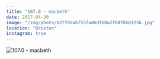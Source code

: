 ```yaml
---
title: "107.0 - macbeth"
date: 2017-04-30
image: "/img/photo/b27f0dab755fad6d1b0a2f08f8b8123b.jpg"
location: "Brixton"
instagram: true
---
```


![107.0 - macbeth](/img/photo/b27f0dab755fad6d1b0a2f08f8b8123b.jpg)
